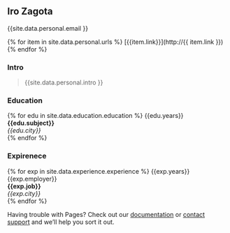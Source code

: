 

## Iro Zagota

{{site.data.personal.email }}

{% for item in site.data.personal.urls %}
[{{item.link}}](http://{{ item.link }})
{% endfor %}


### Intro
>{{site.data.personal.intro }}

### Education 

{% for edu in site.data.education.education %}
{{edu.years}}<br>
**{{edu.subject}}**<br>
*{{edu.city}}*<br> 
{% endfor %}

### Expirenece

{% for exp in site.data.experience.experience %}
   {{exp.years}}<br> 
   {{exp.employer}}<br> 
   **{{exp.job}}**<br> 
    *{{exp.city}}*<br> 
{% endfor %}


Having trouble with Pages? Check out our [documentation](https://docs.github.com/categories/github-pages-basics/) or [contact support](https://github.com/contact) and we’ll help you sort it out.
